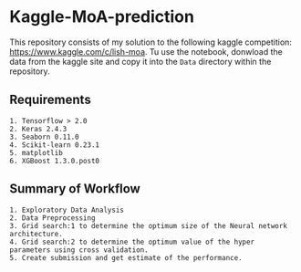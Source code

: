 # Kaggle-MoA-prediction  

This repository consists of my solution to the following kaggle competition: https://www.kaggle.com/c/lish-moa. Tu use the notebook, donwload the data from the kaggle site and copy it into the `Data` directory within the repository. 


## Requirements 

```
1. Tensorflow > 2.0
2. Keras 2.4.3
3. Seaborn 0.11.0
4. Scikit-learn 0.23.1
5. matplotlib
6. XGBoost 1.3.0.post0
```

## Summary of Workflow

```
1. Exploratory Data Analysis
2. Data Preprocessing
3. Grid search:1 to determine the optimum size of the Neural network architecture. 
4. Grid search:2 to determine the optimum value of the hyper parameters using cross validation.
5. Create submission and get estimate of the performance. 
```
